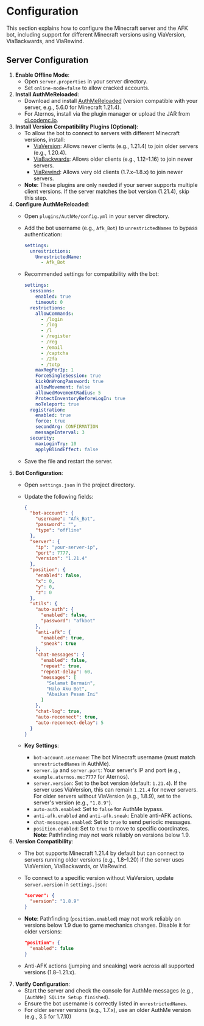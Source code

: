# Configuration

This section explains how to configure the Minecraft server and the AFK bot, including support for different Minecraft versions using ViaVersion, ViaBackwards, and ViaRewind.

## Server Configuration

1. **Enable Offline Mode**:
   * Open `server.properties` in your server directory.
   * Set `online-mode=false` to allow cracked accounts.
2. **Install AuthMeReloaded**:
   * Download and install [AuthMeReloaded](https://www.spigotmc.org/resources/authmereloaded.6269/) (version compatible with your server, e.g., 5.6.0 for Minecraft 1.21.4).
   * For Aternos, install via the plugin manager or upload the JAR from [ci.codemc.io](https://ci.codemc.io/job/AuthMe/job/AuthMeReloaded/).
3. **Install Version Compatibility Plugins (Optional)**:
   * To allow the bot to connect to servers with different Minecraft versions, install:
     * [ViaVersion](https://www.spigotmc.org/resources/viaversion.19254/): Allows newer clients (e.g., 1.21.4) to join older servers (e.g., 1.20.4).
     * [ViaBackwards](https://www.spigotmc.org/resources/viabackwards.27448/): Allows older clients (e.g., 1.12–1.16) to join newer servers.
     * [ViaRewind](https://www.spigotmc.org/resources/viarewind.521/): Allows very old clients (1.7.x–1.8.x) to join newer servers.
   * **Note**: These plugins are only needed if your server supports multiple client versions. If the server matches the bot version (1.21.4), skip this step.
4. **Configure AuthMeReloaded**:
   * Open `plugins/AuthMe/config.yml` in your server directory.
   *   Add the bot username (e.g., `Afk_Bot`) to `unrestrictedNames` to bypass authentication:

       ```yaml
       settings:
         unrestrictions:
           UnrestrictedName:
             - Afk_Bot
       ```
   *   Recommended settings for compatibility with the bot:

       ```yaml
       settings:
         sessions:
           enabled: true
           timeout: 0
         restrictions:
           allowCommands:
             - /login
             - /log
             - /l
             - /register
             - /reg
             - /email
             - /captcha
             - /2fa
             - /totp
           maxRegPerIp: 1
           ForceSingleSession: true
           kickOnWrongPassword: true
           allowMovement: false
           allowedMovementRadius: 5
           ProtectInventoryBeforeLogIn: true
           noTeleport: true
         registration:
           enabled: true
           force: true
           secondArg: CONFIRMATION
           messageInterval: 3
         security:
           maxLoginTry: 10
           applyBlindEffect: false
       ```
   * Save the file and restart the server.
5. **Bot Configuration**:
   * Open `settings.json` in the project directory.
   *   Update the following fields:

       ```json
       {
         "bot-account": {
           "username": "Afk_Bot",
           "password": "",
           "type": "offline"
         },
         "server": {
           "ip": "your-server-ip",
           "port": 7777,
           "version": "1.21.4"
         },
         "position": {
           "enabled": false,
           "x": 0,
           "y": 0,
           "z": 0
         },
         "utils": {
           "auto-auth": {
             "enabled": false,
             "password": "afkbot"
           },
           "anti-afk": {
             "enabled": true,
             "sneak": true
           },
           "chat-messages": {
             "enabled": false,
             "repeat": true,
             "repeat-delay": 60,
             "messages": [
               "Selamat Bermain",
               "Halo Aku Bot",
               "Abaikan Pesan Ini"
             ]
           },
           "chat-log": true,
           "auto-reconnect": true,
           "auto-reconnect-delay": 5
         }
       }
       ```
   * **Key Settings**:
     * `bot-account.username`: The bot Minecraft username (must match `unrestrictedNames` in AuthMe).
     * `server.ip` and `server.port`: Your server's IP and port (e.g., `example.aternos.me:7777` for Aternos).
     * `server.version`: Set to the bot version (default: `1.21.4`). If the server uses ViaVersion, this can remain `1.21.4` for newer servers. For older servers without ViaVersion (e.g., 1.8.9), set to the server's version (e.g., `"1.8.9"`).
     * `auto-auth.enabled`: Set to `false` for AuthMe bypass.
     * `anti-afk.enabled` and `anti-afk.sneak`: Enable anti-AFK actions.
     * `chat-messages.enabled`: Set to `true` to send periodic messages.
     * `position.enabled`: Set to `true` to move to specific coordinates. **Note**: Pathfinding may not work reliably on versions below 1.9.
6. **Version Compatibility**:
   * The bot supports Minecraft 1.21.4 by default but can connect to servers running older versions (e.g., 1.8–1.20) if the server uses ViaVersion, ViaBackwards, or ViaRewind.
   *   To connect to a specific version without ViaVersion, update `server.version` in `settings.json`:

       ```json
       "server": {
         "version": "1.8.9"
       }
       ```
   *   **Note**: Pathfinding (`position.enabled`) may not work reliably on versions below 1.9 due to game mechanics changes. Disable it for older versions:

       ```json
       "position": {
         "enabled": false
       }
       ```
   * Anti-AFK actions (jumping and sneaking) work across all supported versions (1.8–1.21.x).
7. **Verify Configuration**:
   * Start the server and check the console for AuthMe messages (e.g., `[AuthMe] SQLite Setup finished`).
   * Ensure the bot username is correctly listed in `unrestrictedNames`.
   * For older server versions (e.g., 1.7.x), use an older AuthMe version (e.g., 3.5 for 1.7.10)
